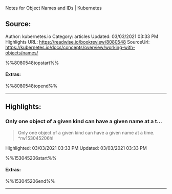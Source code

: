 Notes for Object Names and IDs | Kubernetes

## Source:
Author: kubernetes.io
Category: articles
Updated: 03/03/2021 03:33 PM
Highlights URL: https://readwise.io/bookreview/8080548
SourceUrl: https://kubernetes.io/docs/concepts/overview/working-with-objects/names/

%%8080548topstart%%
#### Extras:

%%8080548topend%%
 
-----
 ## Highlights:

### Only one object of a given kind can have a given name at a t...
>Only one object of a given kind can have a given name at a time. ^rw153045206hl


Highlighted: 03/03/2021 03:33 PM
Updated: 03/03/2021 03:33 PM

%%153045206start%%
#### Extras:

%%153045206end%%

------

